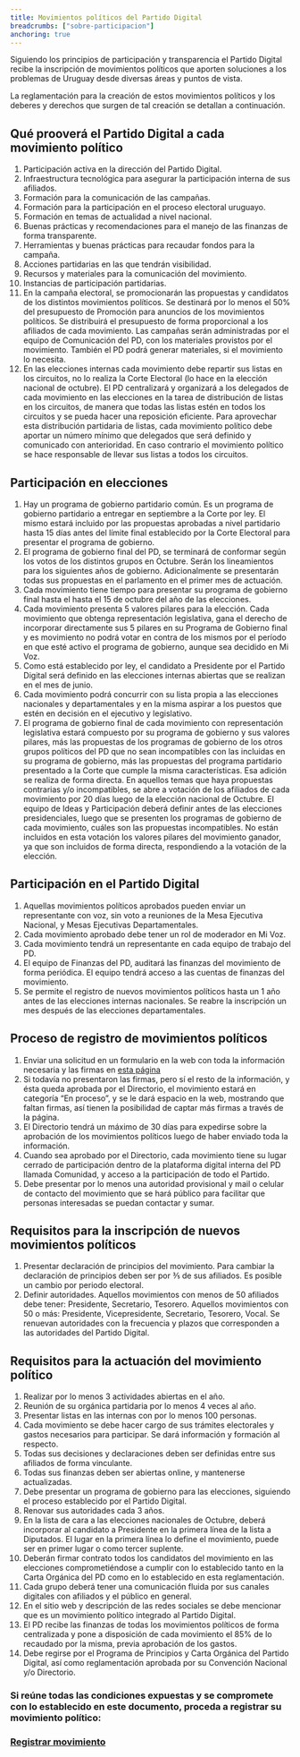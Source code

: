 ```yaml
---
title: Movimientos políticos del Partido Digital
breadcrumbs: ["sobre-participacion"]
anchoring: true
---
```


Siguiendo los principios de participación y transparencia el Partido Digital recibe la inscripción de movimientos políticos que aporten soluciones a los problemas de Uruguay desde diversas áreas y puntos de vista.

La reglamentación para la creación de estos movimientos políticos y los deberes y derechos que surgen de tal creación se detallan a continuación.

## Qué prooverá el Partido Digital a cada movimiento político
1. Participación activa en la dirección del Partido Digital.
2. Infraestructura tecnológica para asegurar la participación interna de sus afiliados.
3. Formación para la comunicación de las campañas.
4. Formación para la participación en el proceso electoral uruguayo.
5. Formación en temas de actualidad a nivel nacional.
6. Buenas prácticas y recomendaciones para el manejo de las finanzas de forma transparente.
7. Herramientas y buenas prácticas para recaudar fondos para la campaña.
8. Acciones partidarias en las que tendrán visibilidad.
9. Recursos y materiales para la comunicación del movimiento.
10. Instancias de participación partidarias.
11. En la campaña electoral, se promocionarán las propuestas y candidatos de los distintos movimientos políticos. Se destinará por lo menos el 50% del presupuesto de Promoción para anuncios de los movimientos políticos. Se distribuirá el presupuesto de forma proporcional a los afiliados de cada movimiento. Las campañas serán administradas por el equipo de Comunicación del PD, con los materiales provistos por el movimiento. También el PD podrá generar materiales, si el movimiento lo necesita.
12. En las elecciones internas cada movimiento debe repartir sus listas en los circuitos, no lo realiza la Corte Electoral (lo hace en la elección nacional de octubre). El PD centralizará y organizará a los delegados de cada movimiento en las elecciones en la tarea de distribución de listas en los circuitos, de manera que todas las listas estén en todos los circuitos y se pueda hacer una reposición eficiente. Para aprovechar esta distribución partidaria de listas, cada movimiento político debe aportar un número mínimo que delegados que será definido y comunicado con anterioridad. En caso contrario el movimiento político se hace responsable de llevar sus listas a todos los circuitos.

## Participación en elecciones
1. Hay un programa de gobierno partidario común. Es un programa de gobierno partidario a entregar en septiembre a la Corte por ley. El mismo estará incluido por las propuestas aprobadas a nivel partidario hasta 15 días antes del límite final establecido por la Corte Electoral para presentar el programa de gobierno.
2. El programa de gobierno final del PD, se terminará de conformar según los votos de los distintos grupos en Octubre. Serán los lineamientos para los siguientes años de gobierno. Adicionalmente se presentarán todas sus propuestas en el parlamento en el primer mes de actuación.
3. Cada movimiento tiene tiempo para presentar su programa de gobierno final hasta el hasta el 15 de octubre del año de las elecciones.
4. Cada movimiento presenta 5 valores pilares para la elección. Cada movimiento que obtenga representación legislativa, gana el derecho de incorporar directamente sus 5 pilares en su Programa de Gobierno final y es movimiento no podrá votar en contra de los mismos por el período en que esté activo el programa de gobierno, aunque sea decidido en Mi Voz.
5. Como está establecido por ley, el candidato a Presidente por el Partido Digital será definido en las elecciones internas abiertas que se realizan en el mes de junio.
6. Cada movimiento podrá concurrir con su lista propia a las elecciones nacionales y departamentales y en la misma aspirar a los puestos que estén en decisión en el ejecutivo y legislativo.
7. El programa de gobierno final de cada movimiento con representación legislativa estará compuesto por su programa de gobierno y sus valores pilares, más las propuestas de los programas de gobierno de los otros grupos políticos del PD que no sean incompatibles con las incluidas en su programa de gobierno, más las propuestas del programa partidario presentado a la Corte que cumple la misma características. Esa adición se realiza de forma directa. En aquellos temas que haya propuestas contrarias y/o incompatibles, se abre a votación de los afiliados de cada movimiento por 20 días luego de la elección nacional de Octubre. El equipo de Ideas y Participación deberá definir antes de las elecciones presidenciales, luego que se presenten los programas de gobierno de cada movimiento, cuáles son las propuestas incompatibles. No están incluidos en esta votación los valores pilares del movimiento ganador, ya que son incluidos de forma directa, respondiendo a la votación de la elección.

## Participación en el Partido Digital
1. Aquellas movimientos políticos aprobados pueden enviar un representante con voz, sin voto a reuniones de la Mesa Ejecutiva Nacional, y Mesas Ejecutivas Departamentales.
2. Cada movimiento aprobado debe tener un rol de moderador en Mi Voz.
3. Cada movimiento tendrá un representante en cada equipo de trabajo del PD.
4. El equipo de Finanzas del PD, auditará las finanzas del movimiento de forma periódica. El equipo tendrá acceso a las cuentas de finanzas del movimiento.
5. Se permite el registro de nuevos movimientos políticos hasta un 1 año antes de las elecciones internas nacionales. Se reabre la inscripción un mes después de las elecciones departamentales.

## Proceso de registro de movimientos políticos
1. Enviar una solicitud en un formulario en la web con toda la información necesaria y las firmas en [esta página]({{site.url}}/movimientos/registro)
2. Si todavía no presentaron las firmas, pero sí el resto de la información, y ésta queda aprobada por el Directorio, el movimiento estará en categoría “En proceso”, y se le dará espacio en la web, mostrando que faltan firmas, así tienen la posibilidad de captar más firmas a través de la página.
3. El Directorio tendrá un máximo de 30 días para expedirse sobre la aprobación de los movimientos políticos luego de haber enviado toda la información.
4. Cuando sea aprobado por el Directorio, cada movimiento tiene su lugar cerrado de participación dentro de la plataforma digital interna del PD llamada Comunidad, y acceso a la participación de todo el Partido.
5. Debe presentar por lo menos una autoridad provisional y mail o celular de contacto del movimiento que se hará público para facilitar que personas interesadas se puedan contactar y sumar.

## Requisitos para la inscripción de nuevos movimientos políticos
1. Presentar declaración de principios del movimiento. Para cambiar la declaración de principios deben ser por ⅗ de sus afiliados. Es posible un cambio por periodo electoral.
2. Definir autoridades. Aquellos movimientos con menos de 50 afiliados debe tener: Presidente, Secretario, Tesorero. Aquellos movimientos con 50 o más: Presidente, Vicepresidente, Secretario, Tesorero, Vocal. Se renuevan autoridades con la frecuencia y plazos que corresponden a las autoridades del Partido Digital.

## Requisitos para la actuación del movimiento político
1. Realizar por lo menos 3 actividades abiertas en el año.
2. Reunión de su orgánica partidaria por lo menos 4 veces al año.
3. Presentar listas en las internas con por lo menos 100 personas.
4. Cada movimiento se debe hacer cargo de sus trámites electorales y gastos necesarios para participar. Se dará información y formación al respecto.
5. Todas sus decisiones y declaraciones deben ser definidas entre sus afiliados de forma vinculante.
6. Todas sus finanzas deben ser abiertas online, y mantenerse actualizadas.
7. Debe presentar un programa de gobierno para las elecciones, siguiendo el proceso establecido por el Partido Digital.
8. Renovar sus autoridades cada 3 años.
9. En la lista de cara a las elecciones nacionales de Octubre, deberá incorporar al candidato a Presidente en la primera línea de la lista a Diputados. El lugar en la primera línea lo define el movimiento, puede ser en primer lugar o como tercer suplente.
10. Deberán firmar contrato todos los candidatos del movimiento en las elecciones comprometiéndose a cumplir con lo establecido tanto en la Carta Orgánica del PD como en lo establecido en esta reglamentación.
11. Cada grupo deberá tener una comunicación fluida por sus canales digitales con afiliados y el público en general.
12. En el sitio web y descripción de las redes sociales se debe mencionar que es un movimiento político integrado al Partido Digital.
13. El PD recibe las finanzas de todas los movimientos políticos de forma centralizada y pone a disposición de cada movimiento el 85% de lo recaudado por la misma, previa aprobación de los gastos.
14. Debe regirse por el Programa de Principios y Carta Orgánica del Partido Digital, así como reglamentación aprobada por su Convención Nacional y/o Directorio.

<h3>Si reúne todas las condiciones expuestas y se compromete con lo establecido en este documento, proceda a registrar su movimiento político:<h3>
<a href="registro" class="w-full text-center rounded-lg bg-orange-500 px-6 py-3 text-base leading-6 font-medium text-white hover:bg-orange-700 focus:outline-none focus:shadow-outline transition ease-in-out duration-150">
    Registrar movimiento
</a>
